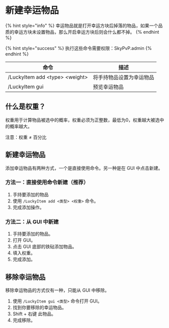 # 新建幸运物品

{% hint style="info" %}
幸运物品就是打开幸运方块后掉落的物品，如果一个品质的幸运方块未设置物品，那么开启幸运方块后则会什么都不掉。
{% endhint %}

{% hint style="success" %}
执行这些命令需要权限：SkyPvP.admin
{% endhint %}

| 命令                               | 描述           |
| -------------------------------- | ------------ |
| /LuckyItem add \<type> \<weight> | 将手持物品设置为幸运物品 |
| /LuckyItem gui                   | 预览幸运物品       |

## 什么是权重？

权重用于计算物品被选中的概率，权重必须为正整数，最低为0，权重越大被选中的概率越大。

注意：权重 ≠ 百分比

## 新建幸运物品

添加幸运物品有两种方式，一个是直接使用命令。另一种是在 GUI 中点击新建。&#x20;

### 方法一：直接使用命令新建（推荐）

1. 手持要添加的物品
2. 使用 `/LuckyItem add <类型> <权重>` 命令。
3. 完成添加操作。

### 方法二：从 GUI 中新建

1. 手持要添加的物品。
2. 打开 GUI。
3. 点击 GUI 底部的铁砧添加物品。
4. 填入权重。
5. 完成添加。

## 移除幸运物品

移除幸运物品的方式仅有一种，只能从 GUI 中移除。

1. 使用 `/LuckyItem gui <类型>` 命令打开 GUI。
2. 找到你要移除的幸运物品。
3. Shift + 右键 此物品。
4. 完成移除。
